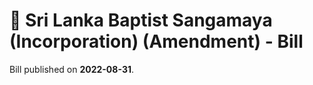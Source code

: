 # 📄  Sri Lanka Baptist Sangamaya (Incorporation) (Amendment) - Bill

Bill published on **2022-08-31**.
